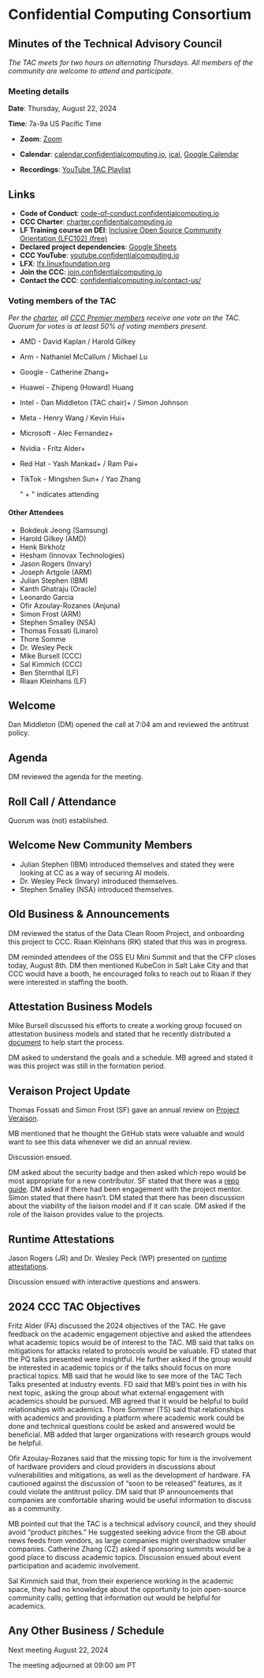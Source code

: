 # Confidential Computing Consortium

## Minutes of the Technical Advisory Council

*The TAC meets for two hours on alternating Thursdays. All members of the community are welcome to attend and participate.*

### Meeting details

**Date**: Thursday, August 22, 2024

**Time**: 7a-9a US Pacific Time

* **Zoom**: [Zoom](https://zoom-lfx.platform.linuxfoundation.org/meeting/94618773737?password=4b2a5cdf-685a-4ea3-822d-24ff7ddab72e)

* **Calendar**: [calendar.confidentialcomputing.io](https://calendar.confidentialcomputing.io),
[ical](https://calendar.google.com/calendar/ical/c\_c0pcihr7n2n1k3a38i32d9ag10%40group.calendar.google.com/public/basic.ics),
[Google Calendar](https://calendar.google.com/calendar/u/0/r?cid=c\_c0pcihr7n2n1k3a38i32d9ag10@group.calendar.google.com)

* **Recordings**: [YouTube TAC Playlist](https://www.youtube.com/playlist?list=PLmfkUJc39uMjaB_I1dYW72I44kr9QzG_B)

## Links

* **Code of Conduct**: [code-of-conduct.confidentialcomputing.io](https://code-of-conduct.confidentialcomputing.io)
* **CCC Charter**: [charter.confidentialcomputing.io](https://charter.confidentialcomputing.io)
* **LF Training course on DEI**: [Inclusive Open Source Community Orientation (LFC102) (free)](https://training.linuxfoundation.org/training/inclusive-open-source-community-orientation-lfc102/)
* **Declared project dependencies**: [Google Sheets](https://docs.google.com/spreadsheets/d/1UKnbbGWXYLjnPZsox3zmYo59nv3XSXjePfas5E2fER0/edit#gid=0)
* **CCC YouTube**: [youtube.confidentialcomputing.io](https://youtube.confidentialcomputing.io)
* **LFX**: [lfx.linuxfoundation.org](https://lfx.linuxfoundation.org)
* **Join the CCC**: [join.confidentialcomputing.io](https://join.confidentialcomputing.io)
* **Contact the CCC**: [confidentialcomputing.io/contact-us/](https://confidentialcomputing.io/contact-us/)

### Voting members of the TAC

*Per the [charter](https://charter.confidentialcomputing.io), all [CCC Premier members](https://confidentialcomputing.io/members/) receive one vote on the TAC. Quorum for votes is at least 50% of voting members present.*

* AMD - David Kaplan / Harold Gilkey
* Arm - Nathaniel McCallum   / Michael Lu
* Google - Catherine Zhang+
* Huawei - Zhipeng (Howard) Huang
* Intel - Dan Middleton (TAC chair)+ / Simon Johnson
* Meta -  Henry Wang /  Kevin Hui+
* Microsoft - Alec Fernandez+
* Nvidia - Fritz Alder+
* Red Hat - Yash Mankad+  / Ram Pai+
* TikTok - Mingshen Sun+   / Yao Zhang

   " + " indicates attending

#### Other Attendees

* Bokdeuk Jeong (Samsung)
* Harold Gilkey (AMD)
* Henk Birkholz
* Hesham (Innovax Technologies)
* Jason Rogers (Invary)
* Joseph Artgole (ARM)
* Julian Stephen (IBM)
* Kanth Ghatraju (Oracle)
* Leonardo Garcia
* Ofir Azoulay-Rozanes (Anjuna)
* Simon Frost (ARM)
* Stephen Smalley (NSA)
* Thomas Fossati (Linaro)
* Thore Somme
* Dr. Wesley Peck
* Mike Bursell (CCC)
* Sal Kimmich (CCC)
* Ben Sternthal (LF)
* Riaan Kleinhans (LF)

## Welcome

Dan Middleton (DM) opened the call at 7:04 am and reviewed the antitrust policy.

## Agenda

DM reviewed the agenda for the meeting.

## Roll Call / Attendance

Quorum was (not) established.

## Welcome New Community Members

* Julian Stephen (IBM) introduced themselves and stated they were looking at CC as a way of securing AI models.
* Dr. Wesley Peck (Invary) introduced themselves.
* Stephen Smalley (NSA) introduced themselves.

## Old Business & Announcements

DM reviewed the status of the Data Clean Room Project, and onboarding this project to CCC. Riaan Kleinhans (RK) stated that this was in progress.

DM reminded attendees of the OSS EU Mini Summit and that the CFP closes today, August 8th. DM then mentioned KubeCon in Salt Lake City and that CCC would have a booth, he encouraged folks to reach out to Riaan if they were interested in staffing the booth.

## Attestation Business Models

Mike Bursell discussed his efforts to create a working group focused on attestation business models and stated that he recently distributed a [document](https://docs.google.com/document/d/1ViW-y3GiLmBygwpC91diJCEEm8phIN4VSCDkhSsEnQc/edit#heading=h.1cwejrcpvn82) to help start the process.

DM asked to understand the goals and a schedule. MB agreed and stated it was this project was still in the formation period.

## Veraison Project Update

Thomas Fossati and Simon Frost (SF) gave an annual review on [Project Veraison](./Project%20Veraison%20CCC%20Review%202024.pdf).

MB mentioned that he thought the GitHub stats were valuable and would want to see this data whenever we did an annual review.

Discussion ensued.

DM asked about the security badge and then asked which repo would be most appropriate for a new contributor. SF stated that there was a [repo guide](https://github.com/veraison/docs/blob/main/repo-guide.md). DM asked if there had been engagement with the project mentor. Simon stated that there hasn’t. DM stated that there has been discussion about the viability of the liaison model and if it can scale. DM asked if the role of the liaison provides value to the projects.

## Runtime Attestations

Jason Rogers (JR) and Dr. Wesley Peck (WP) presented on [runtime attestations](./Invary%20Runtime%20Integrity%20-%20CCC%20TAC.pdf).

Discussion ensued with interactive questions and answers.

## 2024 CCC TAC Objectives

Fritz Alder (FA) discussed the 2024 objectives of the TAC. He gave feedback on the academic engagement objective and asked the attendees what academic topics would be of interest to the TAC.
MB said that talks on mitigations for attacks related to protocols would be valuable.
FD stated that the PQ talks presented were insightful. He further asked if the group would be interested in academic topics or if the talks should focus on more practical topics.
MB said that he would like to see more of the TAC Tech Talks presented at industry events.
FD said that MB’s point ties in with his next topic, asking the group about what external engagement with academics should be pursued.
MB agreed that it would be helpful to build relationships with academics.
Thore Sommer (TS) said that relationships with academics and providing a platform where academic work could be done and technical questions could be asked and answered would be beneficial. MB added that larger organizations with research groups would be helpful.

Ofir Azoulay-Rozanes said that the missing topic for him is the involvement of hardware providers and cloud providers in discussions about vulnerabilities and mitigations, as well as the development of hardware. FA cautioned against the discussion of “soon to be released” features, as it could violate the antitrust policy. DM said that IP announcements that companies are comfortable sharing would be useful information to discuss as a community.

MB pointed out that the TAC is a technical advisory council, and they should avoid “product pitches.” He suggested seeking advice from the GB about news feeds from vendors, as large companies might overshadow smaller companies. Catherine Zhang (CZ) asked if sponsoring summits would be a good place to discuss academic topics. Discussion ensued about event participation and academic involvement.

Sal Kimmich said that, from their experience working in the academic space, they had no knowledge about the opportunity to join open-source community calls; getting that information out would be helpful for academics.

## Any Other Business / Schedule

Next meeting August 22, 2024

The meeting adjourned at 09:00 am PT
